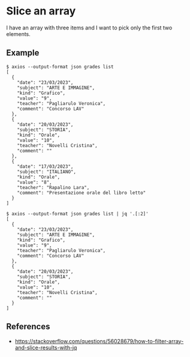 # Slice an array

I have an array with three items and I want to pick only the first two elements.

## Example

```shell
$ axios --output-format json grades list
[
  {
    "date": "23/03/2023",
    "subject": "ARTE E IMMAGINE",
    "kind": "Grafico",
    "value": "9",
    "teacher": "Pagliarulo Veronica",
    "comment": "Concorso LAV"
  },
  {
    "date": "20/03/2023",
    "subject": "STORIA",
    "kind": "Orale",
    "value": "10",
    "teacher": "Novelli Cristina",
    "comment": ""
  },
  {
    "date": "17/03/2023",
    "subject": "ITALIANO",
    "kind": "Orale",
    "value": "8",
    "teacher": "Rapalino Lara",
    "comment": "Presentazione orale del libro letto"
  }
]
```

```shell
$ axios --output-format json grades list | jq '.[:2]'
[
  {
    "date": "23/03/2023",
    "subject": "ARTE E IMMAGINE",
    "kind": "Grafico",
    "value": "9",
    "teacher": "Pagliarulo Veronica",
    "comment": "Concorso LAV"
  },
  {
    "date": "20/03/2023",
    "subject": "STORIA",
    "kind": "Orale",
    "value": "10",
    "teacher": "Novelli Cristina",
    "comment": ""
  }
]
```

## References

- https://stackoverflow.com/questions/56028679/how-to-filter-array-and-slice-results-with-jq
